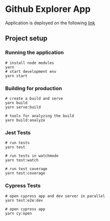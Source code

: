 # Github Explorer App

Application is deployed on the following [link](https://github-explor.web.app/)

## Project setup

### Running the application

```
# install node modules
yarn
# start development env
yarn start
```

### Building for production

```
# create a build and serve
yarn build
yarn serve:build

# tools for analyzing the build
yarn build:analyze
```

### Jest Tests

```
# run tests
yarn test

# run tests in watchmode
yarn test:watch

# run test coverage
yarn test:coverage
```

### Cypress Tests

```
# open cypress app and dev server in parallel
yarn test:e2e:dev

# open cypress app
yarn cy:open
```
